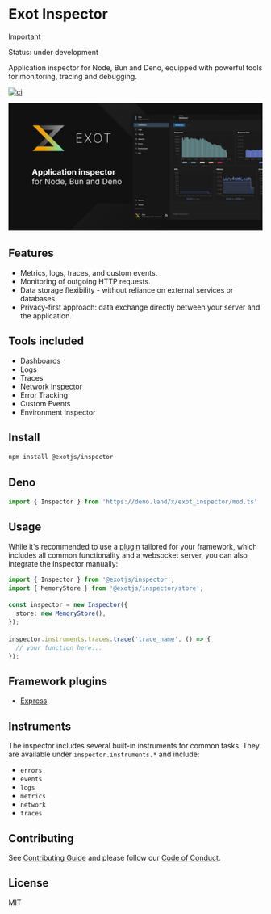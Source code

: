 # Exot Inspector

> [!IMPORTANT]  
> Status: under development

Application inspector for Node, Bun and Deno, equipped with powerful tools for monitoring, tracing and debugging.

[![ci](https://github.com/exotjs/inspector/actions/workflows/ci.yml/badge.svg)](https://github.com/exotjs/inspector/actions/workflows/ci.yml)

![Exot Node Inspector](https://github.com/exotjs/inspector/blob/main/assets/exot-inspector-banner.png?raw=true)

## Features

- Metrics, logs, traces, and custom events.
- Monitoring of outgoing HTTP requests.
- Data storage flexibility - without reliance on external services or databases.
- Privacy-first approach: data exchange directly between your server and the application.

## Tools included

- Dashboards
- Logs
- Traces
- Network Inspector
- Error Tracking
- Custom Events
- Environment Inspector

## Install

```sh
npm install @exotjs/inspector
```

## Deno

```ts
import { Inspector } from 'https://deno.land/x/exot_inspector/mod.ts'
```

## Usage

While it's recommended to use a [plugin](#framework-plugins) tailored for your framework, which includes all common functionality and a websocket server, you can also integrate the Inspector manually:


```ts
import { Inspector } from '@exotjs/inspector';
import { MemoryStore } from '@exotjs/inspector/store';

const inspector = new Inspector({
  store: new MemoryStore(),
});

inspector.instruments.traces.trace('trace_name', () => {
  // your function here...
});
```

## Framework plugins

- [Express](https://github.com/exotjs/express)

## Instruments

The inspector includes several built-in instruments for common tasks. They are available under `inspector.instruments.*` and include:

- `errors`
- `events`
- `logs`
- `metrics`
- `network`
- `traces`

## Contributing

See [Contributing Guide](https://github.com/exotjs/inspector/blob/main/CONTRIBUTING.md) and please follow our [Code of Conduct](https://github.com/exotjs/inspector/blob/main/CODE_OF_CONDUCT.md).


## License

MIT